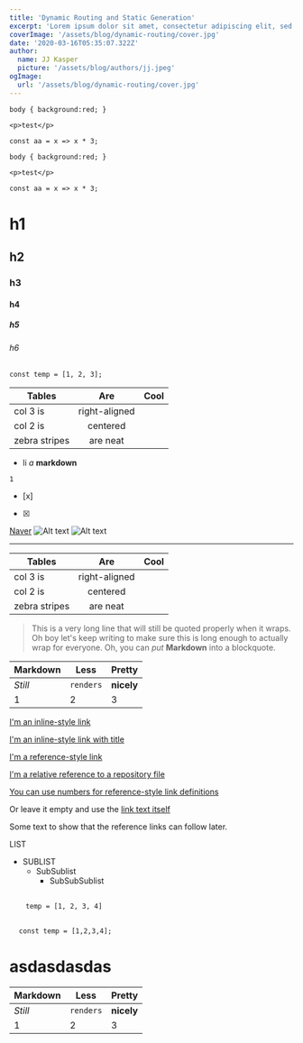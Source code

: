 ```yaml
---
title: 'Dynamic Routing and Static Generation'
excerpt: 'Lorem ipsum dolor sit amet, consectetur adipiscing elit, sed do eiusmod tempor incididunt ut labore et dolore magna aliqua. Praesent elementum facilisis leo vel fringilla est ullamcorper eget. At imperdiet dui accumsan sit amet nulla facilities morbi tempus.'
coverImage: '/assets/blog/dynamic-routing/cover.jpg'
date: '2020-03-16T05:35:07.322Z'
author:
  name: JJ Kasper
  picture: '/assets/blog/authors/jj.jpeg'
ogImage:
  url: '/assets/blog/dynamic-routing/cover.jpg'
---
```


<pre><code class="language-css">body { background:red; }</code></pre> <pre><code class="language-html">&lt;p&gt;test&lt;/p&gt;</code></pre> <pre><code class="language-javascript">const aa = x => x * 3;</code></pre>

<pre><code class="css">body { background:red; }</code></pre> <pre><code class="language-html">&lt;p&gt;test&lt;/p&gt;</code></pre> <pre><code class="javascript">const aa = x => x * 3;</code></pre>

# h1
## h2
### h3
#### h4
##### h5
###### h6

```
const temp = [1, 2, 3];
```

| Tables        | Are           | Cool  |
| ------------- |:-------------:| -----:|
| col 3 is      | right-aligned |  |
| col 2 is      | centered      |    |
| zebra stripes | are neat      |     |

- li
*a*
**markdown**

`1`
- [x]
- [x]
[Naver](www.naver.com)
![Alt text](/path/to/img.jpg)
![Alt text](/path/to/img.jpg "Optional title")

---

| Tables        | Are           | Cool  |
| ------------- |:-------------:| -----:|
| col 3 is      | right-aligned |  |
| col 2 is      | centered      |    |
| zebra stripes | are neat      |     |

> This is a very long line that will still be quoted properly when it wraps. Oh boy let's keep writing to make sure this is long enough to actually wrap for everyone. Oh, you can *put* **Markdown** into a blockquote.

Markdown | Less | Pretty
--- | --- | ---
*Still* | `renders` | **nicely**
1 | 2 | 3

[I'm an inline-style link](https://www.google.com)

[I'm an inline-style link with title](https://www.google.com "Google's Homepage")

[I'm a reference-style link][Arbitrary case-insensitive reference text]

[I'm a relative reference to a repository file](../blob/master/LICENSE)

[You can use numbers for reference-style link definitions][1]

Or leave it empty and use the [link text itself]

Some text to show that the reference links can follow later.

[arbitrary case-insensitive reference text]: https://www.mozilla.org
[1]: http://slashdot.org
[link text itself]: http://www.reddit.com

LIST
- SUBLIST
    - SubSublist
      - SubSubSublist

<pre>
  <code class='python'>
    temp = [1, 2, 3, 4]
  </code>
</pre>
<pre>
  <code class='javascript'>const temp = [1,2,3,4];</code>
</pre>
<h1>asdasdasdas</h1>

<table><thead>
<tr>
<th>Markdown</th>
<th>Less</th>
<th>Pretty</th>
</tr>
</thead><tbody>
<tr>
<td><em>Still</em></td>
<td><code>renders</code></td>
<td><strong>nicely</strong></td>
</tr>
<tr>
<td>1</td>
<td>2</td>
<td>3</td>
</tr>
</tbody></table>
